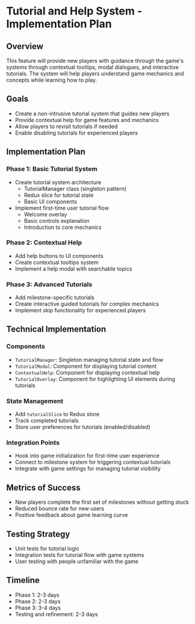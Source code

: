 # Tutorial and Help System - Implementation Plan

## Overview
This feature will provide new players with guidance through the game's systems through contextual tooltips, modal dialogues, and interactive tutorials. The system will help players understand game mechanics and concepts while learning how to play.

## Goals
- Create a non-intrusive tutorial system that guides new players
- Provide contextual help for game features and mechanics
- Allow players to revisit tutorials if needed
- Enable disabling tutorials for experienced players

## Implementation Plan

### Phase 1: Basic Tutorial System
- Create tutorial system architecture
  - TutorialManager class (singleton pattern)
  - Redux slice for tutorial state
  - Basic UI components
- Implement first-time user tutorial flow
  - Welcome overlay
  - Basic controls explanation
  - Introduction to core mechanics

### Phase 2: Contextual Help
- Add help buttons to UI components
- Create contextual tooltips system
- Implement a help modal with searchable topics

### Phase 3: Advanced Tutorials
- Add milestone-specific tutorials
- Create interactive guided tutorials for complex mechanics
- Implement skip functionality for experienced players

## Technical Implementation

### Components
- `TutorialManager`: Singleton managing tutorial state and flow
- `TutorialModal`: Component for displaying tutorial content
- `ContextualHelp`: Component for displaying contextual help
- `TutorialOverlay`: Component for highlighting UI elements during tutorials

### State Management
- Add `tutorialSlice` to Redux store
- Track completed tutorials
- Store user preferences for tutorials (enabled/disabled)

### Integration Points
- Hook into game initialization for first-time user experience
- Connect to milestone system for triggering contextual tutorials
- Integrate with game settings for managing tutorial visibility

## Metrics of Success
- New players complete the first set of milestones without getting stuck
- Reduced bounce rate for new users
- Positive feedback about game learning curve

## Testing Strategy
- Unit tests for tutorial logic
- Integration tests for tutorial flow with game systems
- User testing with people unfamiliar with the game

## Timeline
- Phase 1: 2-3 days
- Phase 2: 2-3 days
- Phase 3: 3-4 days
- Testing and refinement: 2-3 days